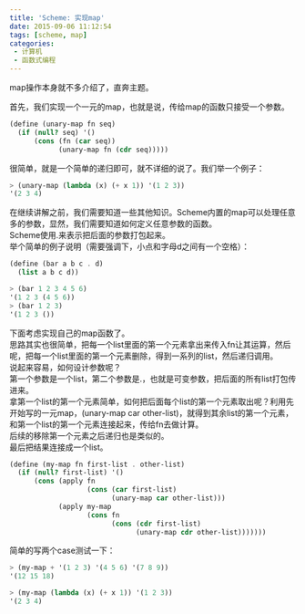 ```yaml
---
title: 'Scheme: 实现map'
date: 2015-09-06 11:12:54
tags: [scheme, map]
categories:
 - 计算机
 - 函数式编程
---
```

map操作本身就不多介绍了，直奔主题。

首先，我们实现一个一元的map，也就是说，传给map的函数只接受一个参数。
``` scheme
(define (unary-map fn seq)
  (if (null? seq) '()
      (cons (fn (car seq))
            (unary-map fn (cdr seq)))))
```
很简单，就是一个简单的递归即可，就不详细的说了。我们举一个例子：
``` scheme
> (unary-map (lambda (x) (+ x 1)) '(1 2 3))
'(2 3 4)
```

在继续讲解之前，我们需要知道一些其他知识。Scheme内置的map可以处理任意多的参数，显然，我们需要知道如何定义任意参数的函数。  
Scheme使用.来表示把后面的参数打包起来。  
举个简单的例子说明（需要强调下，小点和字母d之间有一个空格）：
``` scheme
(define (bar a b c . d)
  (list a b c d))

> (bar 1 2 3 4 5 6)
'(1 2 3 (4 5 6))
> (bar 1 2 3)
'(1 2 3 ())
```

下面考虑实现自己的map函数了。  
思路其实也很简单，把每一个list里面的第一个元素拿出来传入fn让其运算，然后呢，把每一个list里面的第一个元素删除，得到一系列的list，然后递归调用。  
说起来容易，如何设计参数呢？  
第一个参数是一个list，第二个参数是.，也就是可变参数，把后面的所有list打包传进来。  
拿第一个list的第一个元素简单，如何把后面每个list的第一个元素取出呢？利用先开始写的一元map，(unary-map car other-list)，就得到其余list的第一个元素，和第一个list的第一个元素连接起来，传给fn去做计算。  
后续的移除第一个元素之后递归也是类似的。  
最后把结果连接成一个list。
``` scheme
(define (my-map fn first-list . other-list)
  (if (null? first-list) '()
      (cons (apply fn
                   (cons (car first-list)
                         (unary-map car other-list)))
            (apply my-map
                   (cons fn
                         (cons (cdr first-list)
                               (unary-map cdr other-list)))))))
```

简单的写两个case测试一下：
``` scheme
> (my-map + '(1 2 3) '(4 5 6) '(7 8 9))
'(12 15 18)

> (my-map (lambda (x) (+ x 1)) '(1 2 3))
'(2 3 4)
```